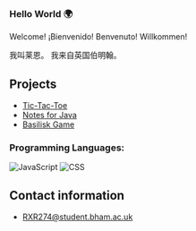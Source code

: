 ### Hello World   🌍  

Welcome! ¡Bienvenido! Benvenuto! Willkommen!

我叫莱恩。 我来自英国伯明翰。

## Projects
* [Tic-Tac-Toe](https://github.com/hyperFounder/TicTacToe)
* [Notes for Java](https://github.com/hyperFounder/java-notes)
* [Basilisk Game](https://github.com/hyperFounder/Basilisk-Game)

### Programming Languages:


![JavaScript](https://img.shields.io/badge/-JavaScript-000000?style=flat&logo=javascript)
![CSS](https://img.shields.io/badge/-CSS-000000?style=flat&logo=css3)


## Contact information

- RXR274@student.bham.ac.uk

